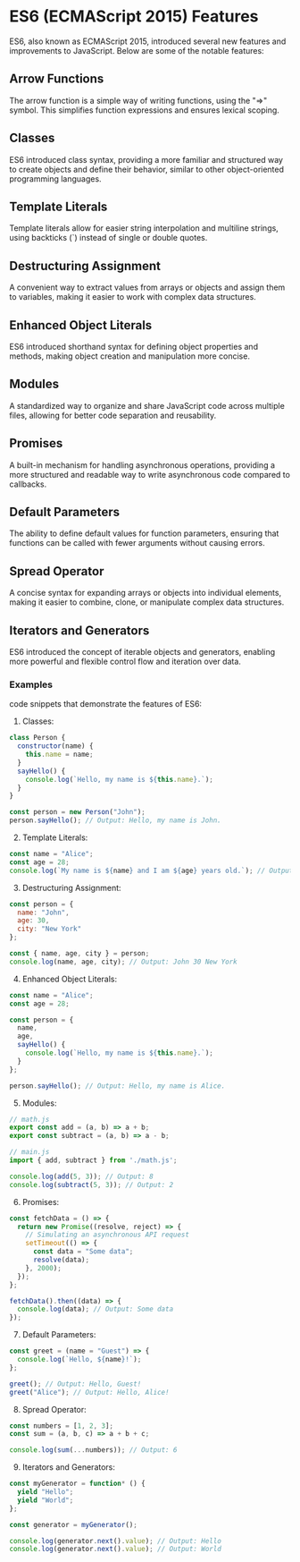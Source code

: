 # ES6 (ECMAScript 2015) Features 

ES6, also known as ECMAScript 2015, introduced several new features and improvements to JavaScript. Below are some of the notable features:

## Arrow Functions    
The arrow function is a simple  way of writing functions, using the "=>" symbol. This simplifies function expressions and ensures lexical scoping.    

## Classes
ES6 introduced class syntax, providing a more familiar and structured way to create objects and define their behavior, similar to other object-oriented programming languages.
 
## Template Literals
Template literals allow for easier string interpolation and multiline strings, using backticks (`) instead of single or double quotes.

## Destructuring Assignment
A convenient way to extract values from arrays or objects and assign them to variables, making it easier to work with complex data structures.

## Enhanced Object Literals
ES6 introduced shorthand syntax for defining object properties and methods, making object creation and manipulation more concise.

## Modules
A standardized way to organize and share JavaScript code across multiple files, allowing for better code separation and reusability.

## Promises
A built-in mechanism for handling asynchronous operations, providing a more structured and readable way to write asynchronous code compared to callbacks.

## Default Parameters
The ability to define default values for function parameters, ensuring that functions can be called with fewer arguments without causing errors.

## Spread Operator
A concise syntax for expanding arrays or objects into individual elements, making it easier to combine, clone, or manipulate complex data structures.

## Iterators and Generators
ES6 introduced the concept of iterable objects and generators, enabling more powerful and flexible control flow and iteration over data.


### Examples 
code snippets that demonstrate the features of ES6:

1. Classes:
```javascript
class Person {
  constructor(name) {
    this.name = name;
  }
  sayHello() {
    console.log(`Hello, my name is ${this.name}.`);
  }
}

const person = new Person("John");
person.sayHello(); // Output: Hello, my name is John.
```

2. Template Literals:
```javascript
const name = "Alice";
const age = 28;
console.log(`My name is ${name} and I am ${age} years old.`); // Output: My name is Alice and I am 28 years old.
```

3. Destructuring Assignment:
```javascript
const person = {
  name: "John",
  age: 30,
  city: "New York"
};

const { name, age, city } = person;
console.log(name, age, city); // Output: John 30 New York
```

4. Enhanced Object Literals:
```javascript
const name = "Alice";
const age = 28;

const person = {
  name,
  age,
  sayHello() {
    console.log(`Hello, my name is ${this.name}.`);
  }
};

person.sayHello(); // Output: Hello, my name is Alice.
```

5. Modules:
```javascript
// math.js
export const add = (a, b) => a + b;
export const subtract = (a, b) => a - b;

// main.js
import { add, subtract } from './math.js';

console.log(add(5, 3)); // Output: 8
console.log(subtract(5, 3)); // Output: 2
```

6. Promises:
```javascript
const fetchData = () => {
  return new Promise((resolve, reject) => {
    // Simulating an asynchronous API request
    setTimeout(() => {
      const data = "Some data";
      resolve(data);
    }, 2000);
  });
};

fetchData().then((data) => {
  console.log(data); // Output: Some data
});
```

7. Default Parameters:
```javascript
const greet = (name = "Guest") => {
  console.log(`Hello, ${name}!`);
};

greet(); // Output: Hello, Guest!
greet("Alice"); // Output: Hello, Alice!
```

8. Spread Operator:
```javascript
const numbers = [1, 2, 3];
const sum = (a, b, c) => a + b + c;

console.log(sum(...numbers)); // Output: 6
```

9. Iterators and Generators:
```javascript
const myGenerator = function* () {
  yield "Hello";
  yield "World";
};

const generator = myGenerator();

console.log(generator.next().value); // Output: Hello
console.log(generator.next().value); // Output: World
```



